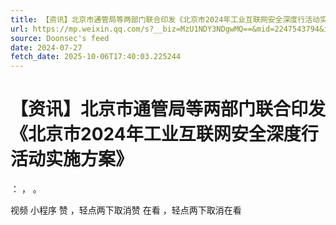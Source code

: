 ```yaml
---
title: 【资讯】北京市通管局等两部门联合印发《北京市2024年工业互联网安全深度行活动实施方案》
url: https://mp.weixin.qq.com/s?__biz=MzU1NDY3NDgwMQ==&mid=2247543794&idx=4&sn=4f2979d827f5794006aed6222b3483c5
source: Doonsec's feed
date: 2024-07-27
fetch_date: 2025-10-06T17:40:03.225244
---
```


# 【资讯】北京市通管局等两部门联合印发《北京市2024年工业互联网安全深度行活动实施方案》

：
，
。

视频
小程序
赞
，轻点两下取消赞
在看
，轻点两下取消在看